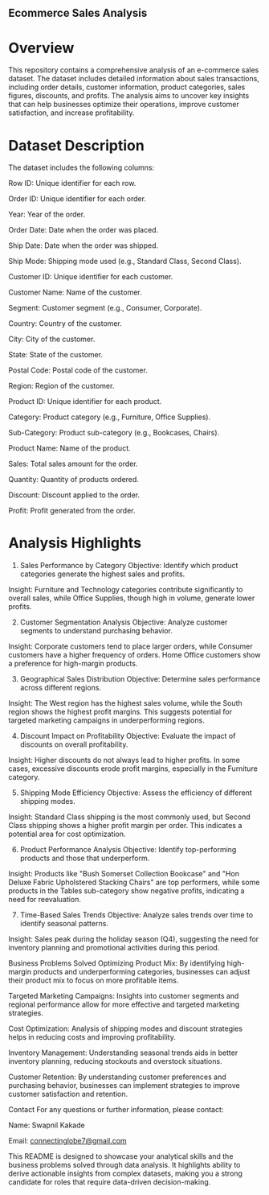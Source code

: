 ## Ecommerce Sales Analysis
# Overview
This repository contains a comprehensive analysis of an e-commerce sales dataset. The dataset includes detailed information about sales transactions, including order details, customer information, product categories, sales figures, discounts, and profits. The analysis aims to uncover key insights that can help businesses optimize their operations, improve customer satisfaction, and increase profitability.

# Dataset Description
The dataset includes the following columns:

Row ID: Unique identifier for each row.

Order ID: Unique identifier for each order.

Year: Year of the order.

Order Date: Date when the order was placed.

Ship Date: Date when the order was shipped.

Ship Mode: Shipping mode used (e.g., Standard Class, Second Class).

Customer ID: Unique identifier for each customer.

Customer Name: Name of the customer.

Segment: Customer segment (e.g., Consumer, Corporate).

Country: Country of the customer.

City: City of the customer.

State: State of the customer.

Postal Code: Postal code of the customer.

Region: Region of the customer.

Product ID: Unique identifier for each product.

Category: Product category (e.g., Furniture, Office Supplies).

Sub-Category: Product sub-category (e.g., Bookcases, Chairs).

Product Name: Name of the product.

Sales: Total sales amount for the order.

Quantity: Quantity of products ordered.

Discount: Discount applied to the order.

Profit: Profit generated from the order.

# Analysis Highlights
1. Sales Performance by Category
Objective: Identify which product categories generate the highest sales and profits.

Insight: Furniture and Technology categories contribute significantly to overall sales, while Office Supplies, though high in volume, generate lower profits.

2. Customer Segmentation Analysis
Objective: Analyze customer segments to understand purchasing behavior.

Insight: Corporate customers tend to place larger orders, while Consumer customers have a higher frequency of orders. Home Office customers show a preference for high-margin products.

3. Geographical Sales Distribution
Objective: Determine sales performance across different regions.

Insight: The West region has the highest sales volume, while the South region shows the highest profit margins. This suggests potential for targeted marketing campaigns in underperforming regions.

4. Discount Impact on Profitability
Objective: Evaluate the impact of discounts on overall profitability.

Insight: Higher discounts do not always lead to higher profits. In some cases, excessive discounts erode profit margins, especially in the Furniture category.

5. Shipping Mode Efficiency
Objective: Assess the efficiency of different shipping modes.

Insight: Standard Class shipping is the most commonly used, but Second Class shipping shows a higher profit margin per order. This indicates a potential area for cost optimization.

6. Product Performance Analysis
Objective: Identify top-performing products and those that underperform.

Insight: Products like "Bush Somerset Collection Bookcase" and "Hon Deluxe Fabric Upholstered Stacking Chairs" are top performers, while some products in the Tables sub-category show negative profits, indicating a need for reevaluation.

7. Time-Based Sales Trends
Objective: Analyze sales trends over time to identify seasonal patterns.

Insight: Sales peak during the holiday season (Q4), suggesting the need for inventory planning and promotional activities during this period.

Business Problems Solved
Optimizing Product Mix: By identifying high-margin products and underperforming categories, businesses can adjust their product mix to focus on more profitable items.

Targeted Marketing Campaigns: Insights into customer segments and regional performance allow for more effective and targeted marketing strategies.

Cost Optimization: Analysis of shipping modes and discount strategies helps in reducing costs and improving profitability.

Inventory Management: Understanding seasonal trends aids in better inventory planning, reducing stockouts and overstock situations.

Customer Retention: By understanding customer preferences and purchasing behavior, businesses can implement strategies to improve customer satisfaction and retention.

Contact
For any questions or further information, please contact:

Name: Swapnil Kakade

Email: connectinglobe7@gmail.com



This README is designed to showcase your analytical skills and the business problems solved through data analysis. It highlights ability to derive actionable insights from complex datasets, making you a strong candidate for roles that require data-driven decision-making.
